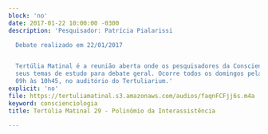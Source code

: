 ```yaml
---
block: 'no'
date: 2017-01-22 10:00:00 -0300
description: 'Pesquisador: Patrícia Pialarissi

  Debate realizado em 22/01/2017


  Tertúlia Matinal é a reunião aberta onde os pesquisadores da Conscienciologia apresentam
  seus temas de estudo para debate geral. Ocorre todos os domingos pela manhã, das
  09h às 10h45, no auditório do Tertuliarium.'
explicit: 'no'
file: https://tertuliamatinal.s3.amazonaws.com/audios/faqnFCFjj6s.m4a
keyword: conscienciologia
title: Tertúlia Matinal 29 - Polinômio da Interassistência

---
```


